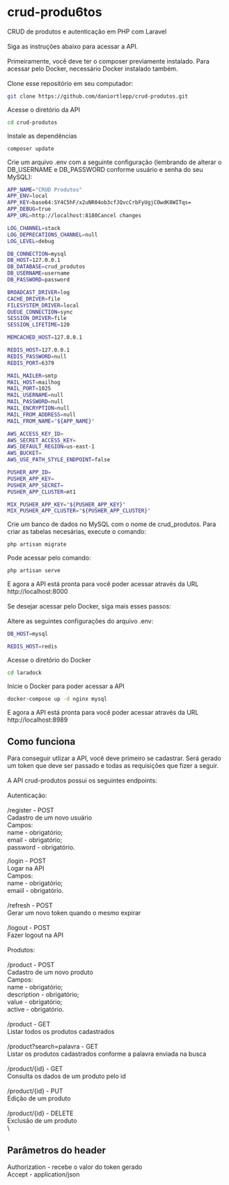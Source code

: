 # crud-produ6tos
CRUD de produtos e autenticação em PHP com Laravel\
\
Siga as instruções abaixo para acessar a API.\
\
Primeiramente, você deve ter o composer previamente instalado. Para acessar pelo Docker, necessário Docker instalado também.\
\
Clone esse repositório em seu computador:
```sh
git clone https://github.com/daniortlepp/crud-produtos.git
```

Acesse o diretório da API
```sh
cd crud-produtos
```

Instale as dependências
```sh
composer update
```

Crie um arquivo .env com a seguinte configuração (lembrando de alterar o DB_USERNAME e DB_PASSWORD conforme usuário e senha do seu MySQL):
```sh
APP_NAME="CRUD Produtos"
APP_ENV=local
APP_KEY=base64:SY4C5hF/x2uNR04ob3cfJQvcCrbFyUgjCOwdK8WITqs=
APP_DEBUG=true
APP_URL=http://localhost:8180Cancel changes

LOG_CHANNEL=stack
LOG_DEPRECATIONS_CHANNEL=null
LOG_LEVEL=debug

DB_CONNECTION=mysql
DB_HOST=127.0.0.1
DB_DATABASE=crud_produtos
DB_USERNAME=username
DB_PASSWORD=password

BROADCAST_DRIVER=log
CACHE_DRIVER=file
FILESYSTEM_DRIVER=local
QUEUE_CONNECTION=sync
SESSION_DRIVER=file
SESSION_LIFETIME=120

MEMCACHED_HOST=127.0.0.1

REDIS_HOST=127.0.0.1
REDIS_PASSWORD=null
REDIS_PORT=6379

MAIL_MAILER=smtp
MAIL_HOST=mailhog
MAIL_PORT=1025
MAIL_USERNAME=null
MAIL_PASSWORD=null
MAIL_ENCRYPTION=null
MAIL_FROM_ADDRESS=null
MAIL_FROM_NAME="${APP_NAME}"

AWS_ACCESS_KEY_ID=
AWS_SECRET_ACCESS_KEY=
AWS_DEFAULT_REGION=us-east-1
AWS_BUCKET=
AWS_USE_PATH_STYLE_ENDPOINT=false

PUSHER_APP_ID=
PUSHER_APP_KEY=
PUSHER_APP_SECRET=
PUSHER_APP_CLUSTER=mt1

MIX_PUSHER_APP_KEY="${PUSHER_APP_KEY}"
MIX_PUSHER_APP_CLUSTER="${PUSHER_APP_CLUSTER}"
```

Crie um banco de dados no MySQL com o nome de crud_produtos. Para criar as tabelas necesárias, execute o comando:
```sh
php artisan migrate
```

Pode acessar pelo comando:
```sh
php artisan serve
```
E agora a API está pronta para você poder acessar através da URL http://localhost:8000\
\
Se desejar acessar pelo Docker, siga mais esses passos:\
\
Altere as seguintes configurações do arquivo .env:
```sh
DB_HOST=mysql

REDIS_HOST=redis
```

Acesse o diretório do Docker
```sh
cd laradock
```

Inicie o Docker para poder acessar a API
```sh
docker-compose up -d nginx mysql
```

E agora a API está pronta para você poder acessar através da URL http://localhost:8989

## Como funciona

Para conseguir utlizar a API, você deve primeiro se cadastrar. Será gerado um token que deve ser passado e todas as requisições que fizer a seguir.\
\
A API crud-produtos possui os seguintes endpoints:\
\
Autenticação:\
\
/register - POST\
Cadastro de um novo usuário\
Campos:\
name - obrigatório;\
email - obrigatório;\
password - obrigatório.

/login - POST\
Logar na API\
Campos:\
name - obrigatório;\
emaiil - obrigatório.\
\
/refresh - POST\
Gerar um novo token quando o mesmo expirar\
\
/logout - POST\
Fazer logout na API\
\
Produtos:\
\
/product - POST\
Cadastro de um novo produto\
Campos:\
name - obrigatório;\
description - obrigatório;\
value - obrigatório;\
active - obrigatório.\
\
/product - GET\
Listar todos os produtos cadastrados\
\
/product?search=palavra - GET\
Listar os produtos cadastrados conforme a palavra enviada na busca\
\
/product/{id} - GET\
Consulta os dados de um produto pelo id\
\
/product/{id} - PUT\
Edição de um produto\
\
/product/{id} - DELETE\
Exclusão de um produto\
\

## Parâmetros do header

Authorization - recebe o valor do token gerado\
Accept - application/json
